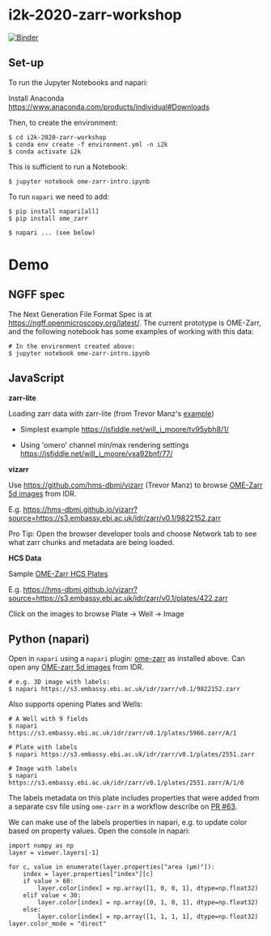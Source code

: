 # i2k-2020-zarr-workshop

[![Binder](https://mybinder.org/badge_logo.svg)](https://mybinder.org/v2/gh/will-moore/i2k-2020-zarr-workshop/HEAD)


## Set-up

To run the Jupyter Notebooks and napari:

Install Anaconda https://www.anaconda.com/products/individual#Downloads

Then, to create the environment:

    $ cd i2k-2020-zarr-workshop
    $ conda env create -f environment.yml -n i2k
    $ conda activate i2k

This is sufficient to run a Notebook:

    $ jupyter notebook ome-zarr-intro.ipynb

To run `napari` we need to add:

    $ pip install napari[all]
    $ pip install ome_zarr

    $ napari ... (see below)


# Demo

## NGFF spec

The Next Generation File Format Spec is at https://ngff.openmicroscopy.org/latest/. The current prototype is OME-Zarr, and the following notebook
has some examples of working with this data:

    # In the environment created above:
    $ jupyter notebook ome-zarr-intro.ipynb


## JavaScript

**zarr-lite**

Loading zarr data with zarr-lite (from Trevor Manz's [example](https://observablehq.com/@manzt/using-zarr-lite))

 - Simplest example https://jsfiddle.net/will_j_moore/tv95ybh8/1/

 - Using 'omero' channel min/max rendering settings https://jsfiddle.net/will_j_moore/vxa92bnf/77/


**vizarr**

Use https://github.com/hms-dbmi/vizarr (Trevor Manz) to browse
[OME-Zarr 5d images](https://blog.openmicroscopy.org/file-formats/community/2020/11/04/zarr-data/) from IDR.

E.g. https://hms-dbmi.github.io/vizarr?source=https://s3.embassy.ebi.ac.uk/idr/zarr/v0.1/9822152.zarr 

Pro Tip: Open the browser developer tools and choose Network tab to see
what zarr chunks and metadata are being loaded.


**HCS Data**

Sample [OME-Zarr HCS Plates](https://blog.openmicroscopy.org/file-formats/community/2020/12/01/zarr-hcs/)

E.g. https://hms-dbmi.github.io/vizarr?source=https://s3.embassy.ebi.ac.uk/idr/zarr/v0.1/plates/422.zarr

Click on the images to browse Plate -> Well -> Image

## Python (napari)

Open in `napari` using a `napari` plugin: [ome-zarr](https://github.com/ome/ome-zarr-py) as installed above. Can open any [OME-zarr 5d images](https://blog.openmicroscopy.org/file-formats/community/2020/11/04/zarr-data/) from IDR.

    # e.g. 3D image with labels:
    $ napari https://s3.embassy.ebi.ac.uk/idr/zarr/v0.1/9822152.zarr

Also supports opening Plates and Wells:

    # A Well with 9 fields
    $ napari https://s3.embassy.ebi.ac.uk/idr/zarr/v0.1/plates/5966.zarr/A/1

    # Plate with labels
    $ napari https://s3.embassy.ebi.ac.uk/idr/zarr/v0.1/plates/2551.zarr

    # Image with labels
    $ napari https://s3.embassy.ebi.ac.uk/idr/zarr/v0.1/plates/2551.zarr/A/1/0

The labels metadata on this plate includes properties that were added from a
separate csv file using `ome-zarr` in a workflow describe on
[PR #63](https://github.com/ome/ome-zarr-py/pull/63).

We can make use of the labels properties in napari, e.g. to update color
based on property values. Open the console in napari:

    import numpy as np
    layer = viewer.layers[-1]

    for c, value in enumerate(layer.properties["area (µm)"]):
        index = layer.properties["index"][c]
        if value > 60:
            layer.color[index] = np.array([1, 0, 0, 1], dtype=np.float32)
        elif value < 30:
            layer.color[index] = np.array([0, 1, 0, 1], dtype=np.float32)
        else:
            layer.color[index] = np.array([1, 1, 1, 1], dtype=np.float32)
    layer.color_mode = "direct"

